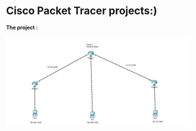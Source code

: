 <html>
  <head>
    <meata charset="UT-8" />
  <body>
    <h1>Cisco Packet Tracer projects:)</h1>
    <div> 
      <h4>The project :</h4>
     <img src="002.png" alt="0" />
    </div>
  </body>
</html>  
